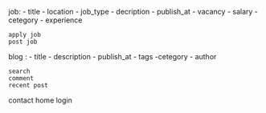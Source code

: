 job: - title - location - job_type - decription - publish_at - vacancy - salary - cetegory - experience

    apply job
    post job

blog : - title - description - publish_at - tags -cetegory - author

    search
    comment
    recent post

contact
home
login
